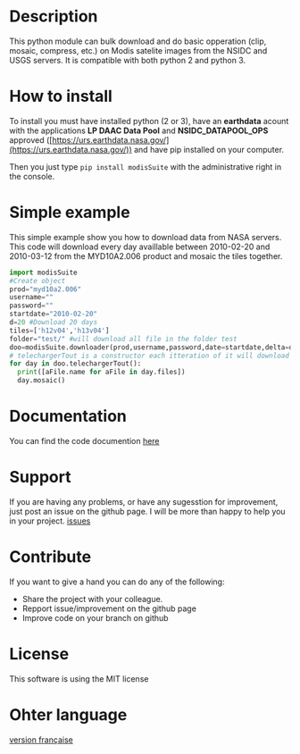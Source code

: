 # Description
This python module can bulk download and do basic opperation (clip, mosaic, compress, etc.) on Modis satelite images from the NSIDC and USGS servers. It is compatible with both python 2 and python 3.
# How to install
To install you must have installed python (2 or 3), have an **earthdata** acount with the applications **LP DAAC Data Pool** and **NSIDC_DATAPOOL_OPS** approved ([https://urs.earthdata.nasa.gov/](https://urs.earthdata.nasa.gov/)) and have pip installed on your computer.

Then you just type `pip install modisSuite` with the administrative right in the console.
# Simple example
This simple example show you how to download data from NASA servers. This code will download every day availlable between 2010-02-20 and 2010-03-12
from the MYD10A2.006 product and mosaic the tiles together.

```python
import modisSuite
#Create object
prod="myd10a2.006"
username=""
password=""
startdate="2010-02-20"
d=20 #Download 20 days
tiles=['h12v04','h13v04']
folder="test/" #will download all file in the folder test
doo=modisSuite.downloader(prod,username,password,date=startdate,delta=d,tuiles=tiles,output=folder)
# telechargerTout is a constructor each itteration of it will download a day
for day in doo.telechargerTout():
  print([aFile.name for aFile in day.files])
  day.mosaic()
```
# Documentation
You can find the code documention [here](https://gabriel-desharnais.github.io/Modis-python-suite/en/package)
# Support
If you are having any problems, or have any sugesstion for improvement, just post an issue on the github page. I will be more than happy to help you in your project. [issues](https://github.com/Gabriel-Desharnais/Modis-python-suite/issues)
# Contribute
If you want to give a hand you can do any of the following:
- Share the project with your colleague.
- Repport issue/improvement on the github page
- Improve code on your branch on github

# License
This software is using the MIT license
# Ohter language
[version française](https://gabriel-desharnais.github.io/Modis-python-suite/fr/accueil)

